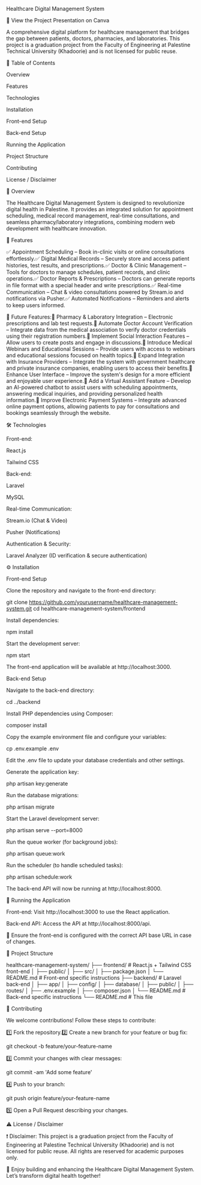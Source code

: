 Healthcare Digital Management System

📌 View the Project Presentation on Canva

A comprehensive digital platform for healthcare management that bridges the gap between patients, doctors, pharmacies, and laboratories. This project is a graduation project from the Faculty of Engineering at Palestine Technical University (Khadoorie) and is not licensed for public reuse.

📖 Table of Contents

Overview

Features

Technologies

Installation

Front-end Setup

Back-end Setup

Running the Application

Project Structure

Contributing

License / Disclaimer

🏥 Overview

The Healthcare Digital Management System is designed to revolutionize digital health in Palestine. It provides an integrated solution for appointment scheduling, medical record management, real-time consultations, and seamless pharmacy/laboratory integrations, combining modern web development with healthcare innovation.

🚀 Features

✅ Appointment Scheduling – Book in-clinic visits or online consultations effortlessly.✅ Digital Medical Records – Securely store and access patient histories, test results, and prescriptions.✅ Doctor & Clinic Management – Tools for doctors to manage schedules, patient records, and clinic operations.✅ Doctor Reports & Prescriptions – Doctors can generate reports in file format with a special header and write prescriptions.✅ Real-time Communication – Chat & video consultations powered by Stream.io and notifications via Pusher.✅ Automated Notifications – Reminders and alerts to keep users informed.

🚀 Future Features:🔹 Pharmacy & Laboratory Integration – Electronic prescriptions and lab test requests.🔹 Automate Doctor Account Verification – Integrate data from the medical association to verify doctor credentials using their registration numbers.🔹 Implement Social Interaction Features – Allow users to create posts and engage in discussions.🔹 Introduce Medical Webinars and Educational Sessions – Provide users with access to webinars and educational sessions focused on health topics.🔹 Expand Integration with Insurance Providers – Integrate the system with government healthcare and private insurance companies, enabling users to access their benefits.🔹 Enhance User Interface – Improve the system's design for a more efficient and enjoyable user experience.🔹 Add a Virtual Assistant Feature – Develop an AI-powered chatbot to assist users with scheduling appointments, answering medical inquiries, and providing personalized health information.🔹 Improve Electronic Payment Systems – Integrate advanced online payment options, allowing patients to pay for consultations and bookings seamlessly through the website.

🛠 Technologies

Front-end:

React.js

Tailwind CSS

Back-end:

Laravel

MySQL

Real-time Communication:

Stream.io (Chat & Video)

Pusher (Notifications)

Authentication & Security:

Laravel Analyzer (ID verification & secure authentication)

⚙️ Installation

Front-end Setup

Clone the repository and navigate to the front-end directory:

git clone https://github.com/yourusername/healthcare-management-system.git
cd healthcare-management-system/frontend

Install dependencies:

npm install

Start the development server:

npm start

The front-end application will be available at http://localhost:3000.

Back-end Setup

Navigate to the back-end directory:

cd ../backend

Install PHP dependencies using Composer:

composer install

Copy the example environment file and configure your variables:

cp .env.example .env

Edit the .env file to update your database credentials and other settings.

Generate the application key:

php artisan key:generate

Run the database migrations:

php artisan migrate

Start the Laravel development server:

php artisan serve --port=8000

Run the queue worker (for background jobs):

php artisan queue:work

Run the scheduler (to handle scheduled tasks):

php artisan schedule:work

The back-end API will now be running at http://localhost:8000.

🚀 Running the Application

Front-end: Visit http://localhost:3000 to use the React application.

Back-end API: Access the API at http://localhost:8000/api.

📌 Ensure the front-end is configured with the correct API base URL in case of changes.

📂 Project Structure

healthcare-management-system/
├── frontend/  # React.js + Tailwind CSS front-end
│   ├── public/
│   ├── src/
│   ├── package.json
│   └── README.md  # Front-end specific instructions
├── backend/  # Laravel back-end
│   ├── app/
│   ├── config/
│   ├── database/
│   ├── public/
│   ├── routes/
│   ├── .env.example
│   ├── composer.json
│   └── README.md  # Back-end specific instructions
└── README.md  # This file

🤝 Contributing

We welcome contributions! Follow these steps to contribute:

1️⃣ Fork the repository.2️⃣ Create a new branch for your feature or bug fix:

git checkout -b feature/your-feature-name

3️⃣ Commit your changes with clear messages:

git commit -am 'Add some feature'

4️⃣ Push to your branch:

git push origin feature/your-feature-name

5️⃣ Open a Pull Request describing your changes.

⚠️ License / Disclaimer

❗ Disclaimer: This project is a graduation project from the Faculty of Engineering at Palestine Technical University (Khadoorie) and is not licensed for public reuse. All rights are reserved for academic purposes only.

🎉 Enjoy building and enhancing the Healthcare Digital Management System. Let’s transform digital health together!

